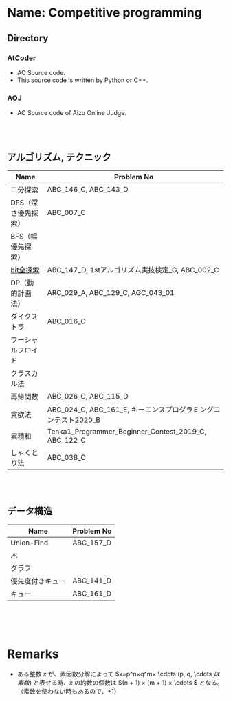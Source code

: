Name: Competitive programming
====

## Directory
### AtCoder
- AC Source code.
- This source code is written by Python or C++.

### AOJ
- AC Source code of Aizu Online Judge.

<br>
<br>

## アルゴリズム, テクニック

|  Name  |  Problem No  |
| ---- | ---- |
|  二分探索  |  ABC_146_C, ABC_143_D  |
|  DFS（深さ優先探索）  |  ABC_007_C  |
|  BFS（幅優先探索）  |    |
|  [bit全探索](https://qiita.com/gogotealove/items/11f9e83218926211083a)  |  ABC_147_D, 1stアルゴリズム実技検定_G, ABC_002_C  |
|  DP（動的計画法）  |  ARC_029_A, ABC_129_C, AGC_043_01  |
|  ダイクストラ  |  ABC_016_C  |
|  ワーシャルフロイド  |    |
|  クラスカル法  |    |
|  再帰関数  |  ABC_026_C, ABC_115_D  |
|  貪欲法  |  ABC_024_C, ABC_161_E, キーエンスプログラミングコンテスト2020_B  |
|  累積和  |  Tenka1_Programmer_Beginner_Contest_2019_C, ABC_122_C  |
|  しゃくとり法  |  ABC_038_C  |

<br>
<br>

## データ構造

|  Name  |  Problem No  |
| ---- | ---- |
|  Union-Find  |  ABC_157_D  |
|  木  |    |
|  グラフ  |    |
|  優先度付きキュー  |  ABC_141_D  |
|  キュー  |  ABC_161_D  |

<br>
<br>
<br>

# Remarks
- ある整数 $x$ が、素因数分解によって $x=p^n×q^m× \cdots (p, q, \cdots $は素数)$ と表せる時、$x$ の約数の個数は $(n + 1) × (m + 1) × \cdots $ となる。（素数を使わない時もあるので、$+1$）